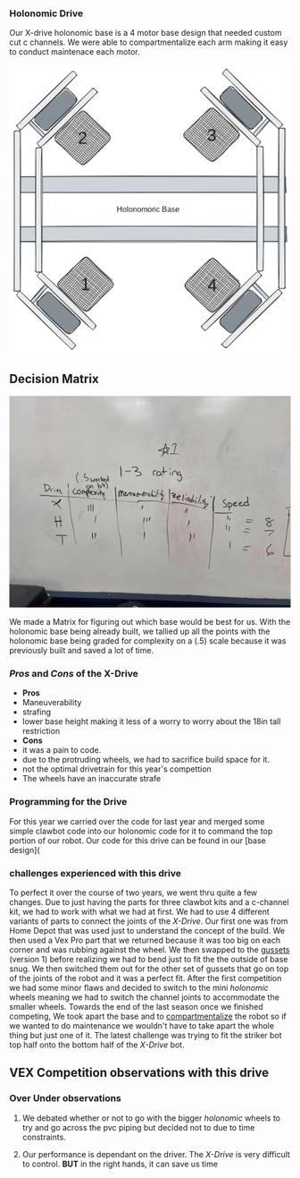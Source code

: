 ### Holonomic Drive
Our X-drive holonomic base is a 4 motor base design that needed custom cut c channels. We were able to compartmentalize each arm making it easy to conduct maintenace each motor.


![](media/holonomicexcalidraw.png)

## Decision Matrix
![](media/decisionmatrix.jpg)

We made a Matrix for figuring out which base would be best for us. With the holonomic base being already built, we tallied up all the points with the holonomic base being graded for complexity on a (.5) scale because it was previously built and saved a lot of time.
### _Pros_ and _Cons_ of the X-Drive
* **Pros**
* Maneuverability
* strafing
* lower base height making it less of a worry to worry about the 18in tall restriction
* **Cons**
* it was a pain to code.
* due to the protruding wheels, we had to sacrifice build space for it.
* not the optimal drivetrain for this year's compettion
* The wheels have an inaccurate strafe
### Programming for the Drive
For this year we carried over the code for last year and merged some simple clawbot code into our holonomic code for it to command the top portion of our robot. Our code for this drive can be found in our [base design](

### challenges experienced with this drive
To perfect it over the course of two years, we went thru quite a few changes. Due to just having the parts for three clawbot kits and a c-channel kit, we had to work with what we had at first. We had to use 4 different variants of parts to connect the joints of the _X-Drive_. Our first one was from Home Depot that was used just to understand the concept of the build. We then used a Vex Pro part that we returned because it was too big on each corner and was rubbing against the wheel. We then swapped to the [gussets](https://www.vexrobotics.com/gussets.html) (version 1) before realizing we had to bend just to fit the the outside of base snug. We then switched them out for the other set of gussets that go on top of the joints of the robot and it was a perfect fit. After the first competition we had some minor flaws and decided to switch to the mini _holonomic_ wheels meaning we had to switch the channel joints to accommodate the smaller wheels. Towards the end of the last season once we finished competing, We took apart the base and  to [compartmentalize](https://cdn.discordapp.com/attachments/1160312586944925860/1162755950407589939/IMG_3280.JPG?ex=653d17dd&is=652aa2dd&hm=76ec7e29786e3e1cf29bf987a2ab720c69cc3f8b55b67ec441e7753d4f5789a0&) the robot so if we wanted to do maintenance we wouldn't have to take apart the whole thing but just one of it. The latest challenge was trying to fit the striker bot top half onto the bottom half of the _X-Drive_ bot.

## VEX Competition observations with this drive
### Over Under observations
1. We debated whether or not to go with the bigger _holonomic_ wheels to try and go across the pvc piping but decided not to due to time constraints.



2. Our performance is dependant on the driver. The _X-Drive_ is  very difficult to control. **BUT** in the right hands, it can save us time 

